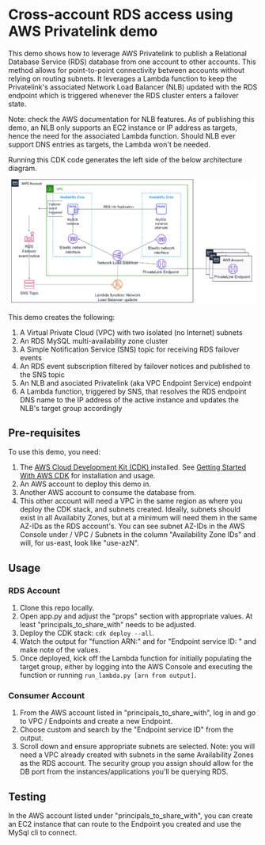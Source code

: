 
# Cross-account RDS access using AWS Privatelink demo

This demo shows how to leverage AWS Privatelink to publish a Relational Database Service (RDS) database from one account to other accounts. This method allows for point-to-point connectivity between accounts without relying on routing subnets. It leverages a Lambda function to keep the Privatelink's associated Network Load Balancer (NLB) updated with the RDS endpoint which is triggered whenever the RDS cluster enters a failover state.

Note: check the AWS documentation for NLB features. As of publishing this demo, an NLB only supports an EC2 instance or IP address as targets, hence the need for the associated Lambda function. Should NLB ever support DNS entries as targets, the Lambda won't be needed.

Running this CDK code generates the left side of the below architecture diagram.

![Architecture diagram](architecture.png)

This demo creates the following:
1. A Virtual Private Cloud (VPC) with two isolated (no Internet) subnets
2. An RDS MySQL multi-availability zone cluster
3. A Simple Notification Service (SNS) topic for receiving RDS failover events
4. An RDS event subscription filtered by failover notices and published to the SNS topic
5. An NLB and asociated Privatelink (aka VPC Endpoint Service) endpoint
6. A Lambda function, triggered by SNS, that resolves the RDS endpoint DNS name to the IP address of the active instance and updates the NLB's target group accordingly

## Pre-requisites

To use this demo, you need:
1. The [AWS Cloud Development Kit (CDK) ](https://aws.amazon.com/cdk/) installed. See [Getting Started With AWS CDK](https://docs.aws.amazon.com/cdk/latest/guide/getting_started.html) for installation and usage.
2. An AWS account to deploy this demo in.
3. Another AWS account to consume the database from.
4. This other account will need a VPC in the same region as where you deploy the CDK stack, and subnets created. Ideally, subnets should exist in all Availabity Zones, but at a minimum will need them in the same AZ-IDs as the RDS account's. You can see subnet AZ-IDs in the AWS Console under / VPC / Subnets in the column "Availability Zone IDs" and will, for us-east, look like "use-azN".

## Usage

### RDS Account
1. Clone this repo locally.
2. Open app.py and adjust the "props" section with appropriate values. At least "principals_to_share_with" needs to be adjusted.
3. Deploy the CDK stack: `cdk deploy --all`.
4. Watch the output for "function ARN:" and for "Endpoint service ID: " and make note of the values.
5. Once deployed, kick off the Lambda function for initially populating the target group, either by logging into the AWS Console and executing the function or running `run_lambda.py [arn from output]`.

### Consumer Account
1. From the AWS account listed in "principals_to_share_with", log in and go to VPC / Endpoints and create a new Endpoint. 
2. Choose custom and search by the "Endpoint service ID" from the output. 
3. Scroll down and ensure appropriate subnets are selected. Note: you will need a VPC already created with subnets in the same Availability Zones as the RDS account. The security group you assign should allow for the DB port from the instances/applications you'll be querying RDS.

## Testing

In the AWS account listed under "principals_to_share_with", you can create an EC2 instance that can route to the Endpoint you created and use the MySql cli to connect.